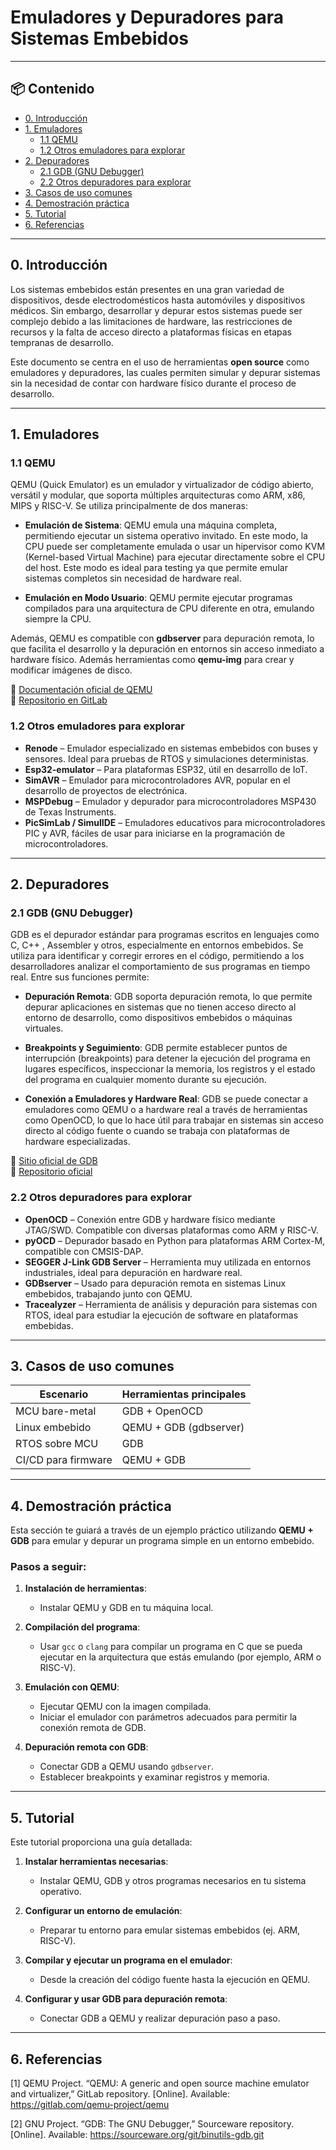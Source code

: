 # Emuladores y Depuradores para Sistemas Embebidos

---

## 📦 Contenido

- [0. Introducción](#0-introducción)
- [1. Emuladores](#1-emuladores)
  - [1.1 QEMU](#11-qemu)
  - [1.2 Otros emuladores para explorar](#12-otros-emuladores-para-explorar)
- [2. Depuradores](#2-depuradores)
  - [2.1 GDB (GNU Debugger)](#21-gdb-gnu-debugger)
  - [2.2 Otros depuradores para explorar](#22-otros-depuradores-para-explorar)
- [3. Casos de uso comunes](#3-casos-de-uso-comunes)
- [4. Demostración práctica](#4-demostración-práctica)
- [5. Tutorial](#5-tutorial)
- [6. Referencias](#6-referencias)

---

## 0. Introducción

Los sistemas embebidos están presentes en una gran variedad de dispositivos, desde electrodomésticos hasta automóviles y dispositivos médicos. Sin embargo, desarrollar y depurar estos sistemas puede ser complejo debido a las limitaciones de hardware, las restricciones de recursos y la falta de acceso directo a plataformas físicas en etapas tempranas de desarrollo. 

Este documento se centra en el uso de herramientas **open source** como emuladores y depuradores, las cuales permiten simular y depurar sistemas sin la necesidad de contar con hardware físico durante el proceso de desarrollo.

---

## 1. Emuladores

### 1.1 QEMU

QEMU (Quick Emulator) es un emulador y virtualizador de código abierto, versátil y modular, que soporta múltiples arquitecturas como ARM, x86, MIPS y RISC-V. Se utiliza principalmente de dos maneras:

- **Emulación de Sistema**: QEMU emula una máquina completa, permitiendo ejecutar un sistema operativo invitado. En este modo, la CPU puede ser completamente emulada o usar un hipervisor como KVM (Kernel-based Virtual Machine) para ejecutar directamente sobre el CPU del host. Este modo es ideal para testing  ya que permite emular sistemas completos sin necesidad de hardware real.

- **Emulación en Modo Usuario**: QEMU permite ejecutar programas compilados para una arquitectura de CPU diferente en otra, emulando siempre la CPU.

Además, QEMU es compatible con **gdbserver** para depuración remota, lo que facilita el desarrollo y la depuración en entornos sin acceso inmediato a hardware físico. Además herramientas como **qemu-img** para crear y modificar imágenes de disco.

🔗 [Documentación oficial de QEMU](https://www.qemu.org/docs/master/)  
🔗 [Repositorio en GitLab](https://gitlab.com/qemu-project/qemu)

### 1.2 Otros emuladores para explorar

- **Renode** – Emulador especializado en sistemas embebidos con buses y sensores. Ideal para pruebas de RTOS y simulaciones deterministas.
- **Esp32-emulator** – Para plataformas ESP32, útil en desarrollo de IoT.
- **SimAVR** – Emulador para microcontroladores AVR, popular en el desarrollo de proyectos de electrónica.
- **MSPDebug** – Emulador y depurador para microcontroladores MSP430 de Texas Instruments.
- **PicSimLab / SimulIDE** – Emuladores educativos para microcontroladores PIC y AVR, fáciles de usar para iniciarse en la programación de microcontroladores.

---

## 2. Depuradores

### 2.1 GDB (GNU Debugger)

GDB es el depurador estándar para programas escritos en lenguajes como C, C++ , Assembler y otros, especialmente en entornos embebidos. Se utiliza para identificar y corregir errores en el código, permitiendo a los desarrolladores analizar el comportamiento de sus programas en tiempo real. Entre sus funciones permite:

- **Depuración Remota**: GDB soporta depuración remota, lo que permite depurar aplicaciones en sistemas que no tienen acceso directo al entorno de desarrollo, como dispositivos embebidos o máquinas virtuales.

- **Breakpoints y Seguimiento**: GDB permite establecer puntos de interrupción (breakpoints) para detener la ejecución del programa en lugares específicos, inspeccionar la memoria, los registros y el estado del programa en cualquier momento durante su ejecución.

- **Conexión a Emuladores y Hardware Real**: GDB se puede conectar a emuladores como QEMU o a hardware real a través de herramientas como OpenOCD, lo que lo hace útil para trabajar en sistemas sin acceso directo al código fuente o cuando se trabaja con plataformas de hardware especializadas.

🔗 [Sitio oficial de GDB](https://www.sourceware.org/gdb/)  
🔗 [Repositorio oficial](https://sourceware.org/git/binutils-gdb.git)

### 2.2 Otros depuradores para explorar

- **OpenOCD** – Conexión entre GDB y hardware físico mediante JTAG/SWD. Compatible con diversas plataformas como ARM y RISC-V.
- **pyOCD** – Depurador basado en Python para plataformas ARM Cortex-M, compatible con CMSIS-DAP.
- **SEGGER J-Link GDB Server** – Herramienta muy utilizada en entornos industriales, ideal para depuración en hardware real.
- **GDBserver** – Usado para depuración remota en sistemas Linux embebidos, trabajando junto con QEMU.
- **Tracealyzer** – Herramienta de análisis y depuración para sistemas con RTOS, ideal para estudiar la ejecución de software en plataformas embebidas.

---

## 3. Casos de uso comunes

| Escenario                     | Herramientas principales   |
|------------------------------|----------------------------|
| MCU bare-metal               | GDB + OpenOCD              |
| Linux embebido               | QEMU + GDB (gdbserver)     |
| RTOS sobre MCU               | GDB                        |
| CI/CD para firmware          | QEMU + GDB                 |

---

## 4. Demostración práctica

Esta sección te guiará a través de un ejemplo práctico utilizando **QEMU + GDB** para emular y depurar un programa simple en un entorno embebido.

### Pasos a seguir:

1. **Instalación de herramientas**:
   - Instalar QEMU y GDB en tu máquina local.
   
2. **Compilación del programa**:
   - Usar `gcc` o `clang` para compilar un programa en C que se pueda ejecutar en la arquitectura que estás emulando (por ejemplo, ARM o RISC-V).

3. **Emulación con QEMU**:
   - Ejecutar QEMU con la imagen compilada.
   - Iniciar el emulador con parámetros adecuados para permitir la conexión remota de GDB.

4. **Depuración remota con GDB**:
   - Conectar GDB a QEMU usando `gdbserver`.
   - Establecer breakpoints y examinar registros y memoria.

---

## 5. Tutorial

Este tutorial proporciona una guía detallada:

1. **Instalar herramientas necesarias**:
   - Instalar QEMU, GDB y otros programas necesarios en tu sistema operativo.
   
2. **Configurar un entorno de emulación**:
   - Preparar tu entorno para emular sistemas embebidos (ej. ARM, RISC-V).

3. **Compilar y ejecutar un programa en el emulador**:
   - Desde la creación del código fuente hasta la ejecución en QEMU.
   
4. **Configurar y usar GDB para depuración remota**:
   - Conectar GDB a QEMU y realizar depuración paso a paso.

---

## 6. Referencias

[1] QEMU Project. “QEMU: A generic and open source machine emulator and virtualizer,” GitLab repository. [Online]. Available: https://gitlab.com/qemu-project/qemu

[2] GNU Project. “GDB: The GNU Debugger,” Sourceware repository. [Online]. Available: https://sourceware.org/git/binutils-gdb.git
